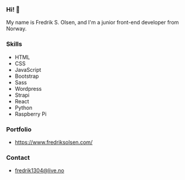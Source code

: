 ### Hi! 👋

My name is Fredrik S. Olsen, and I'm a junior front-end developer from Norway.

### Skills

- HTML
- CSS
- JavaScript
- Bootstrap
- Sass
- Wordpress
- Strapi
- React
- Python
- Raspberry Pi

### Portfolio

- https://www.fredriksolsen.com/

### Contact

- fredrik1304@live.no


<!--
**holmfred/holmfred** is a ✨ _special_ ✨ repository because its `README.md` (this file) appears on your GitHub profile.

Here are some ideas to get you started:

- 🔭 I’m currently working on ...
- 🌱 I’m currently learning ...
- 👯 I’m looking to collaborate on ...
- 🤔 I’m looking for help with ...
- 💬 Ask me about ...
- 📫 How to reach me: ...
- 😄 Pronouns: ...
- ⚡ Fun fact: ...
-->
